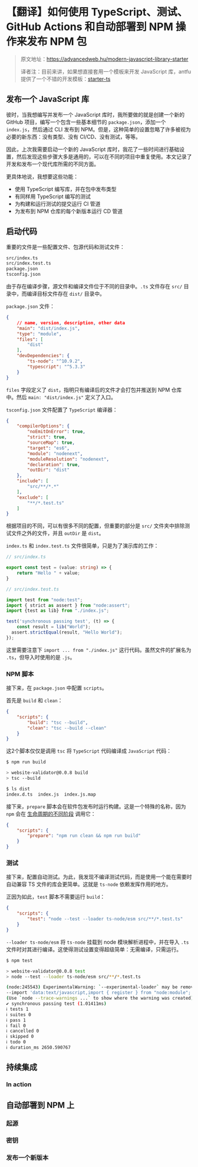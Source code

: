 # 【翻译】如何使用 TypeScript、测试、GitHub Actions 和自动部署到 NPM 操作来发布 NPM 包

> 原文地址：https://advancedweb.hu/modern-javascript-library-starter
>
> 译者注：目前来讲，如果想直接套用一个模板来开发 JavaScript 库，antfu 提供了一个不错的开发模板：[starter-ts](https://github.com/antfu/starter-ts)

## 发布一个 JavaScript 库

彼时，当我想编写并发布一个 JavaScript 库时，我所要做的就是创建一个新的 GitHub 项目，编写一个包含一些基本细节的 `package.json`，添加一个 `index.js`，然后通过 CLI 发布到 NPM。但是，这种简单的设置忽略了许多被视为必要的新东西：没有类型、没有 CI/CD、没有测试，等等。

因此，上次我需要启动一个新的 JavaScript 库时，我花了一些时间进行基础设置，然后发现这些步骤大多是通用的，可以在不同的项目中重复使用。本文记录了开发和发布一个现代库所需的不同方面。

更具体地说，我想要这些功能：

- 使用 TypeScript 编写库，并在包中发布类型
- 有同样用 TypeScript 编写的测试
- 为构建和运行测试的提交运行 CI 管道
- 为发布到 NPM 仓库的每个新版本运行 CD 管道

## 启动代码

重要的文件是一些配置文件、包源代码和测试文件：

```bash
src/index.ts
src/index.test.ts
package.json
tsconfig.json
```

由于存在编译步骤，源文件和编译文件位于不同的目录中。`.ts` 文件存在 `src/` 目录中，而编译目标文件存在 `dist/` 目录中。

`package.json` 文件：

```json
{
	// name, version, description, other data
	"main": "dist/index.js",
	"type": "module",
	"files": [
		"dist"
	],
	"devDependencies": {
		"ts-node": "^10.9.2",
		"typescript": "^5.3.3"
	}
}
```

`files` 字段定义了 `dist`，指明只有编译后的文件才会打包并推送到 NPM 仓库中。然后 `main: "dist/index.js"` 定义了入口。

`tsconfig.json` 文件配置了 `TypeScript` 编译器：

```json
{
	"compilerOptions": {
		"noEmitOnError": true,
		"strict": true,
		"sourceMap": true,
		"target": "es6",
		"module": "nodenext",
		"moduleResolution": "nodenext",
		"declaration": true,
		"outDir": "dist"
	},
	"include": [
		"src/**/*.*"
	],
	"exclude": [
		"**/*.test.ts"
	]
}
```

根据项目的不同，可以有很多不同的配置，但重要的部分是 `src/` 文件夹中排除测试文件之外的文件，并且 `outDir` 是 `dist`。

`index.ts` 和 `index.test.ts` 文件很简单，只是为了演示库的工作：

```typescript
// src/index.ts

export const test = (value: string) => {
	return "Hello " + value;
}
```

```typescript
// src/index.test.ts

import test from "node:test";
import { strict as assert } from "node:assert";
import {test as lib} from "./index.js";

test('synchronous passing test', (t) => {
	const result = lib("World");
  assert.strictEqual(result, "Hello World");
});
```

这里需要注意下 `import ... from "./index.js"` 这行代码。虽然文件的扩展名为 `.ts`，但导入时使用的是 `.js`。

### NPM 脚本

接下来，在 `package.json` 中配置 `scripts`。

首先是 `build` 和 `clean`：

```json
{
	"scripts": {
		"build": "tsc --build",
		"clean": "tsc --build --clean"
	}
}
```

这2个脚本仅仅是调用 `tsc` 将 `TypeScript` 代码编译成 `JavaScript` 代码：

```bash
$ npm run build

> website-validator@0.0.8 build
> tsc --build

$ ls dist
index.d.ts  index.js  index.js.map
```

接下来，`prepare` 脚本会在软件包发布时运行构建。这是一个特殊的名称，因为 `npm` 会在 [生命周期的不同阶段](https://docs.npmjs.com/cli/v10/using-npm/scripts#prepare-and-prepublish) 调用它：

```json
{
	"scripts": {
		"prepare": "npm run clean && npm run build"
	}
}
```

### 测试

接下来，配置自动测试。为此，我发现不编译测试代码，而是使用一个能在需要时自动兼容 TS 文件的库会更简单。这就是 `ts-node` 依赖发挥作用的地方。

正因为如此，`test` 脚本不需要运行 `build`：

```json
{
	"scripts": {
		"test": "node --test --loader ts-node/esm src/**/*.test.ts"
	}
}
```

`--loader ts-node/esm` 将 `ts-node` 挂载到 node 模块解析进程中，并在导入 `.ts` 文件时对其进行编译。这使得测试设置变得超级简单：无需编译，只需运行。

```bash
$ npm test

> website-validator@0.0.8 test
> node --test --loader ts-node/esm src/**/*.test.ts

(node:245543) ExperimentalWarning: `--experimental-loader` may be removed in the future; instead use `register()`:
--import 'data:text/javascript,import { register } from "node:module"; import { pathToFileURL } from "node:url"; register("ts-node/esm", pathToFileURL("./"));'
(Use `node --trace-warnings ...` to show where the warning was created)
✔ synchronous passing test (1.01411ms)
ℹ tests 1
ℹ suites 0
ℹ pass 1
ℹ fail 0
ℹ cancelled 0
ℹ skipped 0
ℹ todo 0
ℹ duration_ms 2650.590767
```



## 持续集成



### In action













## 自动部署到 NPM 上





### 起源







### 密钥





### 发布一个新版本







